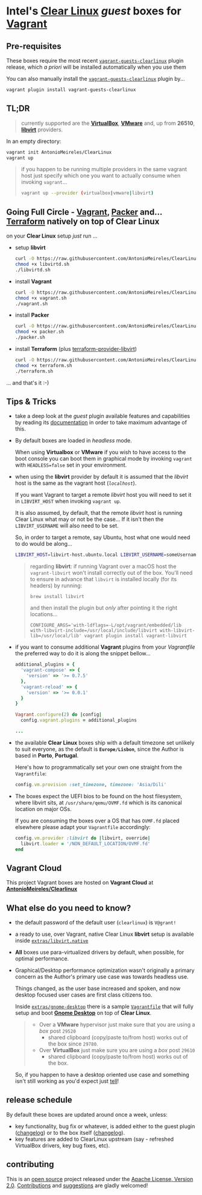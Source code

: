 # Intel's [Clear Linux](https://clearlinux.org/about) _guest_ boxes for [Vagrant](http://www.vagrantup.com/)

## Pre-requisites

These boxes require the most recent
[`vagrant-guests-clearlinux`](https://github.com/AntonioMeireles/vagrant-guests-clearlinux) plugin release, which *a priori* will be installed automatically when you use them

You can also manually install the [`vagrant-guests-clearlinux`](https://github.com/AntonioMeireles/vagrant-guests-clearlinux) plugin by...

```bash
vagrant plugin install vagrant-guests-clearlinux
```

## TL;DR

> currently supported are the **[VirtualBox](https://www.vagrantup.com/docs/virtualbox/)**,
> **[VMware](https://www.vagrantup.com/docs/vmware/)** and, up from **26510**,
> **[libvirt](https://github.com/vagrant-libvirt/vagrant-libvirt)** providers.

In an empty directory:

```bash
vagrant init AntonioMeireles/ClearLinux
vagrant up
```

> if you happen to be running multiple providers in the same vagrant host just specify which
> one you want to actually consume when invoking `vagrant`...
>
> ```bash
> vagrant up --provider (virtualbox|vmware|libvirt)
> ```

## Going Full Circle - [Vagrant](http://www.vagrantup.com/), [Packer](https://www.packer.io) and... [Terraform](https://www.terraform.io) natively on top of Clear Linux

on your **Clear Linux** setup _just_ run ...

- setup **libvirt**

  ```bash
  curl -O https://raw.githubusercontent.com/AntonioMeireles/ClearLinux-packer/master/extras/clearlinux/setup/libvirtd.sh
  chmod +x libvirtd.sh
  ./libvirtd.sh
  ```

- install **Vagrant**

  ```bash
  curl -O https://raw.githubusercontent.com/AntonioMeireles/ClearLinux-packer/master/extras/clearlinux/setup/vagrant.sh
  chmod +x vagrant.sh
  ./vagrant.sh
  ```

- install **Packer**

  ```bash
  curl -O https://raw.githubusercontent.com/AntonioMeireles/ClearLinux-packer/master/extras/clearlinux/setup/packer.sh
  chmod +x packer.sh
  ./packer.sh
  ```

- install **Terraform** (plus [terraform-provider-libvirt](https://github.com/dmacvicar/terraform-provider-libvirt))

  ```bash
  curl -O https://raw.githubusercontent.com/AntonioMeireles/ClearLinux-packer/master/extras/clearlinux/setup/terraform.sh
  chmod +x terraform.sh
  ./terraform.sh
  ```

... and that's it :-)

## Tips & Tricks

- take a deep look at the *guest* plugin available features and capabilities by reading its
  [documentation](https://github.com/AntonioMeireles/vagrant-guests-clearlinux/blob/master/README.md)
  in order to take maximum advantage of this.

- By default boxes are loaded in _headless_ mode.

  When using **Virtualbox** or **VMware** if you wish to have access to the boot console you can boot them
  in graphical mode by invoking `vagrant` with `HEADLESS=false` set in your environment.
- when using the **libvirt** provider by default it is assumed that the *libvirt* host is the same as
  the vagrant host (*`localhost`*).

  If you want Vagrant to target a remote *libvirt* host you will need to set it in `LIBVIRT_HOST`
  when invoking `vagrant up`.

  It is also assumed, by default, that the remote *libvirt* host is running Clear Linux what may or
  not be the case... If it isn't then the `LIBVIRT_USERNAME` will also need to be set.

  So, in order to target a remote, say Ubuntu, host what one would need to do would be along...

  ```bash
  LIBVIRT_HOST=libvirt-host.ubuntu.local LIBVIRT_USERNAME=someUsername vagrant up --provider=libvirt
  ```

  > regarding **libvirt**: if running Vagrant over a macOS host the `vagrant-libvirt` won't install
  > correctly out of the box. You'll need to ensure in advance that `libvirt` is installed locally
  >(for its headers) by running:
  >
  > ```shell
  > brew install libvirt
  > ```
  >
  > and then install the plugin but _only_ after pointing it the right locations...
  >
  >  ```shell
  > CONFIGURE_ARGS='with-ldflags=-L/opt/vagrant/embedded/lib with-libvirt-include=/usr/local/include/libvirt with-libvirt-lib=/usr/local/lib' vagrant plugin install vagrant-libvirt
  > ```

- if you want to consume additional **Vagrant** plugins from your *Vagrantfile* the preferred way to
   do it is along the snippet bellow...

  ```ruby
  additional_plugins = {
    'vagrant-compose' => {
      'version' => '>= 0.7.5'
    },
    'vagrant-reload' => {
      'version' => '>= 0.0.1'
    }
  }

  Vagrant.configure(2) do |config|
    config.vagrant.plugins = additional_plugins

  ...
  ```

- the available **Clear Linux** boxes ship with a default timezone set unlikely to suit everyone,
  as the default is **`Europe/Lisbon`**, since the Author is based in **Porto**, **Portugal**.

  Here's how to programmatically set your own one straight from the `Vagrantfile`:

  ```ruby
  config.vm.provision :set_timezone, timezone: 'Asia/Dili'
  ```

- The boxes expect the UEFI bios to be found on the host filesystem, where libvirt sits, at
  `/usr/share/qemu/OVMF.fd` which is its canonical location on major OSs.

  If you are consuming the boxes over a OS that has `OVMF.fd` placed elsewhere please adapt your
  `Vagrantfile` accordingly:

  ```ruby
  config.vm.provider :libvirt do |libvirt, override|
    libvirt.loader = '/NON_DEFAULT_LOCATION/OVMF.fd'
  end
  ```

## Vagrant Cloud

This project Vagrant boxes are hosted on **Vagrant Cloud** at
**[AntonioMeireles/Clearlinux](https://app.vagrantup.com/AntonioMeireles/boxes/ClearLinux)**

## What else do you need to know?

- the default password of the default user (`clearlinux`) is `V@grant!`
- a ready to use, over Vagrant, native Clear Linux **libvirt** setup is available inside
  [`extras/libvirt.native`](./extras/libvirt.native/)
- **All** boxes use para-virtualized drivers by default, when possible, for optimal performance.
- Graphical/Desktop performance optimization wasn't originally a primary concern as the Author's
  primary use case was towards headless use.

  Things changed, as the user base increased and spoken, and now desktop focused user cases are
  first class citizens too.

  Inside [`extras/gnome-desktop`](./extras/gnome-desktop/) there is a sample
  [`Vagrantfile`](./extras/gnome-desktop/Vagrantfile) that will fully setup and boot
  **[Gnome Desktop](https://www.gnome.org)** on top of **Clear Linux**.
  > - Over a **VMware** hypervisor just make sure that you are using a *box* post `29520`
  >   - shared clipboard (copy/paste to/from host) works out of the box since `29780`.
  > - Over **VirtualBox** just make sure you are using a *box* post `29610`
  >   - shared clipboard (copy/paste to/from host) works out of the box.

  So, if you happen to have a desktop oriented use case and something isn't still working as you'd
  expect just [tell](https://github.com/AntonioMeireles/ClearLinux-packer/issues)!

## release schedule

By default these boxes are updated around once a week, unless:

- key functionality, bug fix or whatever, is added either to the guest plugin
  ([changelog](https://github.com/AntonioMeireles/vagrant-guests-clearlinux/commits/master)) or to
  the box itself ([changelog](https://github.com/AntonioMeireles/ClearLinux-packer/commits/master)).
- key features are added to ClearLinux upstream (say - refreshed VirtualBox drivers, key bug fixes, etc).

## contributing

This is an [open source](http://opensource.org/osd) project released under
the [Apache License, Version 2.0](http://opensource.org/licenses/Apache-2.0).
[Contributions](https://github.com/AntonioMeireles/ClearLinux-packer/pulls) and [suggestions](https://github.com/AntonioMeireles/ClearLinux-packer/issues) are gladly welcomed!

